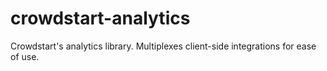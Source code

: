 # crowdstart-analytics
Crowdstart's analytics library. Multiplexes client-side integrations for ease of use.
